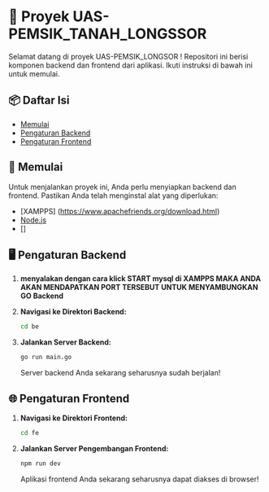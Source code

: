 # 🌟 Proyek UAS-PEMSIK_TANAH_LONGSSOR

Selamat datang di proyek UAS-PEMSIK_LONGSOR ! Repositori ini berisi komponen backend dan frontend dari aplikasi. Ikuti instruksi di bawah ini untuk memulai.

## 📦 Daftar Isi
- [Memulai](#memulai)
- [Pengaturan Backend](#pengaturan-backend)
- [Pengaturan Frontend](#pengaturan-frontend)

## 🚀 Memulai

Untuk menjalankan proyek ini, Anda perlu menyiapkan backend dan frontend. Pastikan Anda telah menginstal alat yang diperlukan:

- [XAMPPS] (https://www.apachefriends.org/download.html) 
- [Node.js](https://nodejs.org/)
- []

## 🖥️ Pengaturan Backend

1. **menyalakan dengan cara klick START mysql di XAMPPS MAKA ANDA AKAN MENDAPATKAN PORT TERSEBUT UNTUK MENYAMBUNGKAN GO Backend**

2. **Navigasi ke Direktori Backend:**
   ```bash
   cd be
   ```

2. **Jalankan Server Backend:**
   ```bash
   go run main.go
   ```

   Server backend Anda sekarang seharusnya sudah berjalan!

## 🌐 Pengaturan Frontend

1. **Navigasi ke Direktori Frontend:**
   ```bash
   cd fe
   ```

2. **Jalankan Server Pengembangan Frontend:**
   ```bash
   npm run dev
   ```

   Aplikasi frontend Anda sekarang seharusnya dapat diakses di browser!
